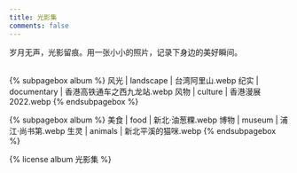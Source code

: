 ```yaml
---
title: 光影集
comments: false
---
```


<div class="text-center">岁月无声，光影留痕。用一张小小的照片，记录下身边的美好瞬间。</div>
<br/>

{% subpagebox album %}
风光 | landscape | 台湾阿里山.webp
纪实 | documentary | 香港高铁通车之西九龙站.webp
风物 | culture | 香港漫展2022.webp
{% endsubpagebox %}

{% subpagebox album %}
美食 | food | 新北·油葱粿.webp
博物 | museum | 浦江·尚书第.webp
生灵 | animals | 新北平溪的猫咪.webp
{% endsubpagebox %}

{% license album 光影集 %}